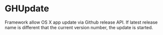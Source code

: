 # GHUpdate
Framework allow OS X app update via Github release API. If latest release name is different that the current version number, the update is started.
